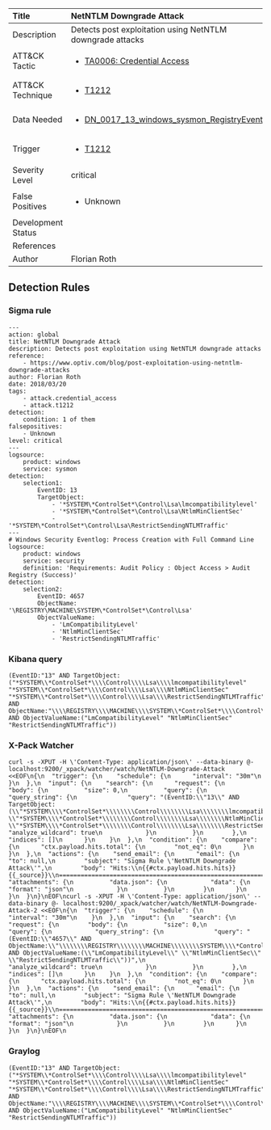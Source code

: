 | Title                | NetNTLM Downgrade Attack                                                                                                                                                 |
|:---------------------|:------------------------------------------------------------------------------------------------------------------------------------------------------------|
| Description          | Detects post exploitation using NetNTLM downgrade attacks                                                                                                                                           |
| ATT&amp;CK Tactic    | <ul><li>[TA0006: Credential Access](https://attack.mitre.org/tactics/TA0006)</li></ul>  |
| ATT&amp;CK Technique | <ul><li>[T1212](https://attack.mitre.org/tactics/T1212)</li></ul>                             |
| Data Needed          | <ul><li>[DN_0017_13_windows_sysmon_RegistryEvent](../Data_Needed/DN_0017_13_windows_sysmon_RegistryEvent.md)</li></ul>                                                         |
| Trigger              | <ul><li>[T1212](../Triggering/T1212.md)</li></ul>  |
| Severity Level       | critical                                                                                                                                                 |
| False Positives      | <ul><li>Unknown</li></ul>                                                                  |
| Development Status   |                                                                                                                                                 |
| References           | <ul></ul>                                                          |
| Author               | Florian Roth                                                                                                                                                |


## Detection Rules

### Sigma rule

```
--- 
action: global
title: NetNTLM Downgrade Attack
description: Detects post exploitation using NetNTLM downgrade attacks
reference: 
    - https://www.optiv.com/blog/post-exploitation-using-netntlm-downgrade-attacks
author: Florian Roth
date: 2018/03/20
tags:
    - attack.credential_access
    - attack.t1212
detection:
    condition: 1 of them
falsepositives:
    - Unknown
level: critical
--- 
logsource:
    product: windows
    service: sysmon
detection:
    selection1:
        EventID: 13
        TargetObject: 
            - '*SYSTEM\*ControlSet*\Control\Lsa\lmcompatibilitylevel'
            - '*SYSTEM\*ControlSet*\Control\Lsa\NtlmMinClientSec'
            - '*SYSTEM\*ControlSet*\Control\Lsa\RestrictSendingNTLMTraffic'
---
# Windows Security Eventlog: Process Creation with Full Command Line
logsource:
    product: windows
    service: security
    definition: 'Requirements: Audit Policy : Object Access > Audit Registry (Success)'
detection:
    selection2:
        EventID: 4657
        ObjectName: '\REGISTRY\MACHINE\SYSTEM\*ControlSet*\Control\Lsa'
        ObjectValueName: 
            - 'LmCompatibilityLevel'
            - 'NtlmMinClientSec'
            - 'RestrictSendingNTLMTraffic'

```





### Kibana query

```
(EventID:"13" AND TargetObject:("*SYSTEM\\*ControlSet*\\\\Control\\\\Lsa\\\\lmcompatibilitylevel" "*SYSTEM\\*ControlSet*\\\\Control\\\\Lsa\\\\NtlmMinClientSec" "*SYSTEM\\*ControlSet*\\\\Control\\\\Lsa\\\\RestrictSendingNTLMTraffic"))\n(EventID:"4657" AND ObjectName:"\\\\REGISTRY\\\\MACHINE\\\\SYSTEM\\*ControlSet*\\\\Control\\\\Lsa" AND ObjectValueName:("LmCompatibilityLevel" "NtlmMinClientSec" "RestrictSendingNTLMTraffic"))
```





### X-Pack Watcher

```
curl -s -XPUT -H \'Content-Type: application/json\' --data-binary @- localhost:9200/_xpack/watcher/watch/NetNTLM-Downgrade-Attack <<EOF\n{\n  "trigger": {\n    "schedule": {\n      "interval": "30m"\n    }\n  },\n  "input": {\n    "search": {\n      "request": {\n        "body": {\n          "size": 0,\n          "query": {\n            "query_string": {\n              "query": "(EventID:\\"13\\" AND TargetObject:(\\"*SYSTEM\\\\*ControlSet*\\\\\\\\Control\\\\\\\\Lsa\\\\\\\\lmcompatibilitylevel\\" \\"*SYSTEM\\\\*ControlSet*\\\\\\\\Control\\\\\\\\Lsa\\\\\\\\NtlmMinClientSec\\" \\"*SYSTEM\\\\*ControlSet*\\\\\\\\Control\\\\\\\\Lsa\\\\\\\\RestrictSendingNTLMTraffic\\"))",\n              "analyze_wildcard": true\n            }\n          }\n        },\n        "indices": []\n      }\n    }\n  },\n  "condition": {\n    "compare": {\n      "ctx.payload.hits.total": {\n        "not_eq": 0\n      }\n    }\n  },\n  "actions": {\n    "send_email": {\n      "email": {\n        "to": null,\n        "subject": "Sigma Rule \'NetNTLM Downgrade Attack\'",\n        "body": "Hits:\\n{{#ctx.payload.hits.hits}}{{_source}}\\n================================================================================\\n{{/ctx.payload.hits.hits}}",\n        "attachments": {\n          "data.json": {\n            "data": {\n              "format": "json"\n            }\n          }\n        }\n      }\n    }\n  }\n}\nEOF\ncurl -s -XPUT -H \'Content-Type: application/json\' --data-binary @- localhost:9200/_xpack/watcher/watch/NetNTLM-Downgrade-Attack-2 <<EOF\n{\n  "trigger": {\n    "schedule": {\n      "interval": "30m"\n    }\n  },\n  "input": {\n    "search": {\n      "request": {\n        "body": {\n          "size": 0,\n          "query": {\n            "query_string": {\n              "query": "(EventID:\\"4657\\" AND ObjectName:\\"\\\\\\\\REGISTRY\\\\\\\\MACHINE\\\\\\\\SYSTEM\\\\*ControlSet*\\\\\\\\Control\\\\\\\\Lsa\\" AND ObjectValueName:(\\"LmCompatibilityLevel\\" \\"NtlmMinClientSec\\" \\"RestrictSendingNTLMTraffic\\"))",\n              "analyze_wildcard": true\n            }\n          }\n        },\n        "indices": []\n      }\n    }\n  },\n  "condition": {\n    "compare": {\n      "ctx.payload.hits.total": {\n        "not_eq": 0\n      }\n    }\n  },\n  "actions": {\n    "send_email": {\n      "email": {\n        "to": null,\n        "subject": "Sigma Rule \'NetNTLM Downgrade Attack\'",\n        "body": "Hits:\\n{{#ctx.payload.hits.hits}}{{_source}}\\n================================================================================\\n{{/ctx.payload.hits.hits}}",\n        "attachments": {\n          "data.json": {\n            "data": {\n              "format": "json"\n            }\n          }\n        }\n      }\n    }\n  }\n}\nEOF\n
```





### Graylog

```
(EventID:"13" AND TargetObject:("*SYSTEM\\*ControlSet*\\\\Control\\\\Lsa\\\\lmcompatibilitylevel" "*SYSTEM\\*ControlSet*\\\\Control\\\\Lsa\\\\NtlmMinClientSec" "*SYSTEM\\*ControlSet*\\\\Control\\\\Lsa\\\\RestrictSendingNTLMTraffic"))\n(EventID:"4657" AND ObjectName:"\\\\REGISTRY\\\\MACHINE\\\\SYSTEM\\*ControlSet*\\\\Control\\\\Lsa" AND ObjectValueName:("LmCompatibilityLevel" "NtlmMinClientSec" "RestrictSendingNTLMTraffic"))
```

